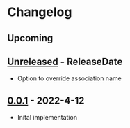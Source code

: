 # Changelog
## Upcoming

<!-- next-header -->

## [Unreleased] - ReleaseDate
* Option to override association name

## [0.0.1] - 2022-4-12
* Inital implementation

<!-- next-url -->
[Unreleased]: https://github.com/enewbury/quarry/compare/v0.0.1...HEAD
[0.0.1]: https://github.com/enewbury/quarry/compare/v0.0.1...v0.0.1

